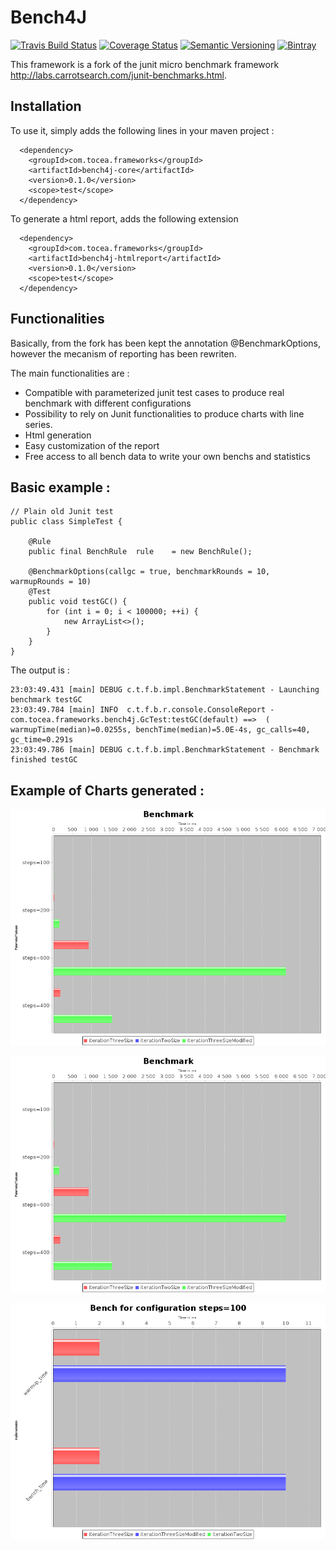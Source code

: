 Bench4J
=====


[![Travis Build Status](http://img.shields.io/travis/sleroy/bench4j.svg)](https://travis-ci.org/sleroy/bench4j)
[![Coverage Status](http://img.shields.io/coveralls/sleroy/bench4j.svg)](https://coveralls.io/r/sleroy/bench4j)
[![Semantic Versioning](http://img.shields.io/:semver-0.1.0-blue.svg)](http://semver.org)
[![Bintray](http://img.shields.io/badge/download-latest-bb00bb.svg)](https://bintray.com/sleroy/kordamp/bench4j)


This framework is a fork of the junit micro benchmark framework <http://labs.carrotsearch.com/junit-benchmarks.html>.

Installation
----------------

To use it, simply adds the following lines in your maven project :

```
  <dependency>
  	<groupId>com.tocea.frameworks</groupId>
  	<artifactId>bench4j-core</artifactId>
  	<version>0.1.0</version>
  	<scope>test</scope>
  </dependency>
```

To generate a html report, adds the following extension

```
  <dependency>
  	<groupId>com.tocea.frameworks</groupId>
  	<artifactId>bench4j-htmlreport</artifactId>
  	<version>0.1.0</version>
  	<scope>test</scope>
  </dependency>
```

Functionalities
-----------------------

Basically, from the fork has been kept the annotation @BenchmarkOptions, however the mecanism of reporting
has been rewriten.

The main functionalities are :

* Compatible with parameterized junit test cases to produce real benchmark with different configurations
* Possibility to rely on Junit functionalities to produce charts with line series.
* Html generation
* Easy customization of the report
* Free access to all bench data to write your own benchs and statistics

Basic example :
------------------------

```
// Plain old Junit test
public class SimpleTest {

	@Rule
	public final BenchRule	rule	= new BenchRule();

	@BenchmarkOptions(callgc = true, benchmarkRounds = 10, warmupRounds = 10)
	@Test
	public void testGC() {
		for (int i = 0; i < 100000; ++i) {
			new ArrayList<>();
		}
	}
}

```

The output is :

```
23:03:49.431 [main] DEBUG c.t.f.b.impl.BenchmarkStatement - Launching benchmark testGC
23:03:49.784 [main] INFO  c.t.f.b.r.console.ConsoleReport - com.tocea.frameworks.bench4j.GcTest:testGC(default) ==>  ( warmupTime(median)=0.0255s, benchTime(median)=5.0E-4s, gc_calls=40, gc_time=0.291s
23:03:49.786 [main] DEBUG c.t.f.b.impl.BenchmarkStatement - Benchmark finished testGC

```

Example of Charts generated :
-----------------------------------

![example1](https://raw.githubusercontent.com/sleroy/bench4j/master/docs/Benchmark_mean.png)

![example2](https://raw.githubusercontent.com/sleroy/bench4j/master/docs/Benchmark_median.png)

![example3](https://raw.githubusercontent.com/sleroy/bench4j/master/docs/compare.png)







